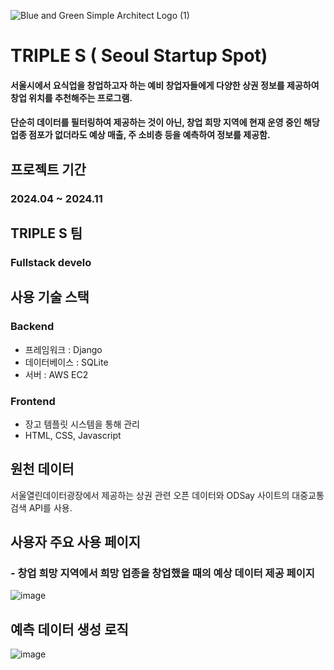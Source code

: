 
![Blue and Green Simple Architect Logo (1)](https://github.com/user-attachments/assets/ac32c158-faa0-4196-8d3c-84905601dd6e)

# TRIPLE S ( Seoul Startup Spot) 
#### 서울시에서 요식업을 창업하고자 하는 예비 창업자들에게 다양한 상권 정보를 제공하여 창업 위치를 추천해주는 프로그램. 
#### 단순히 데이터를 필터링하여 제공하는 것이 아닌, 창업 희망 지역에 현재 운영 중인 해당 업종 점포가 없더라도 예상 매출, 주 소비층 등을 예측하여 정보를 제공함. 


## 프로젝트 기간
### 2024.04 ~ 2024.11

## TRIPLE S 팀
### Fullstack develo


## 사용 기술 스택
### Backend
- 프레임워크 : Django
- 데이터베이스 : SQLite
- 서버 : AWS EC2

### Frontend
- 장고 템플릿 시스템을 통해 관리
- HTML, CSS, Javascript


## 원천 데이터
서울열린데이터광장에서 제공하는 상권 관련 오픈 데이터와 ODSay 사이트의 대중교통 검색 API를 사용. 


## 사용자 주요 사용 페이지
### - 창업 희망 지역에서 희망 업종을 창업했을 때의 예상 데이터 제공 페이지
![image](https://github.com/user-attachments/assets/cab47de8-6367-429e-8c16-1bca865271f2)


## 예측 데이터 생성 로직
![image](https://github.com/user-attachments/assets/2dcffbf7-19f5-42e1-89c5-2483c22925ce)
